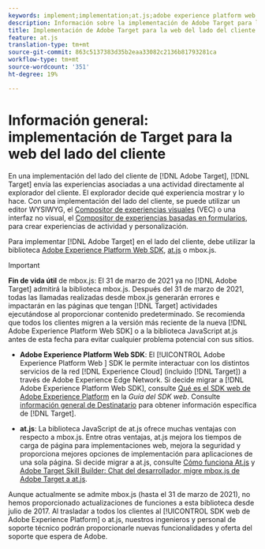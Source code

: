 ```yaml
---
keywords: implement;implementation;at.js;adobe experience platform web sdk;aep web sdk
description: Información sobre la implementación de Adobe Target para la Web del cliente mediante at.js.
title: Implementación de Adobe Target para la web del lado del cliente
feature: at.js
translation-type: tm+mt
source-git-commit: 863c5137383d35b2eaa33082c2136b81793281ca
workflow-type: tm+mt
source-wordcount: '351'
ht-degree: 19%

---
```



# Información general: implementación de Target para la web del lado del cliente

En una implementación del lado del cliente de [!DNL Adobe Target], [!DNL Target] envía las experiencias asociadas a una actividad directamente al explorador del cliente. El explorador decide qué experiencia mostrar y lo hace. Con una implementación del lado del cliente, se puede utilizar un editor WYSIWYG, el [Compositor de experiencias visuales](/help/c-experiences/c-visual-experience-composer/visual-experience-composer.md) (VEC) o una interfaz no visual, el [Compositor de experiencias basadas en formularios](/help/c-experiences/form-experience-composer.md), para crear experiencias de actividad y personalización.

Para implementar [!DNL Adobe Target] en el lado del cliente, debe utilizar la biblioteca [Adobe Experience Platform Web SDK](https://experienceleague.adobe.com/docs/experience-platform/edge/home.html), [at.js](/help/c-implementing-target/c-implementing-target-for-client-side-web/c-how-atjs-works/how-atjs-works.md) o mbox.js.

>[!IMPORTANT]
>
>**Fin de vida útil** de mbox.js: El 31 de marzo de 2021 ya no  [!DNL Adobe Target] admitirá la biblioteca mbox.js. Después del 31 de marzo de 2021, todas las llamadas realizadas desde mbox.js generarán errores e impactarán en las páginas que tengan [!DNL Target] actividades ejecutándose al proporcionar contenido predeterminado. Se recomienda que todos los clientes migren a la versión más reciente de la nueva [!DNL Adobe Experience Platform Web SDK] o a la biblioteca JavaScript at.js antes de esta fecha para evitar cualquier problema potencial con sus sitios.
>
>* **Adobe Experience Platform Web SDK**: El  [!UICONTROL Adobe Experience Platform Web ] SDK le permite interactuar con los distintos servicios de la red  [!DNL Experience Cloud] (incluido  [!DNL Target]) a través de Adobe Experience Edge Network. Si decide migrar a [!DNL Adobe Experience Platform Web SDK], consulte [Qué es el SDK web de Adobe Experience Platform](https://experienceleague.adobe.com/docs/experience-platform/edge/home.html) en la *Guía del SDK web*. Consulte [información general de Destinatario](https://experienceleague.adobe.com/docs/experience-platform/edge/personalization/adobe-target/target-overview.html) para obtener información específica de [!DNL Target].
   >
   >
* **at.js**: La biblioteca JavaScript de at.js ofrece muchas ventajas con respecto a mbox.js. Entre otras ventajas, at.js mejora los tiempos de carga de página para implementaciones web, mejora la seguridad y proporciona mejores opciones de implementación para aplicaciones de una sola página. Si decide migrar a at.js, consulte [Cómo funciona At.js](/help/c-implementing-target/c-implementing-target-for-client-side-web/c-how-atjs-works/how-atjs-works.md) y [Adobe Target Skill Builder: Chat del desarrollador, migre mbox.js de Adobe Target a at.js](https://seminars.adobeconnect.com/ptdo6mfo6qn6/?proto=true).
>
>
Aunque actualmente se admite mbox.js (hasta el 31 de marzo de 2021), no hemos proporcionado actualizaciones de funciones a esta biblioteca desde julio de 2017. Al trasladar a todos los clientes al [!UICONTROL SDK web de Adobe Experience Platform] o at.js, nuestros ingenieros y personal de soporte técnico podrán proporcionarle nuevas funcionalidades y oferta del soporte que espera de Adobe.
